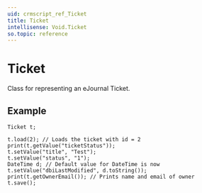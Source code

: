 ```yaml
---
uid: crmscript_ref_Ticket
title: Ticket
intellisense: Void.Ticket
so.topic: reference
---
```


# Ticket

Class for representing an eJournal Ticket.

## Example

    Ticket t;
   
    t.load(2); // Loads the ticket with id = 2
    print(t.getValue("ticketStatus"));
    t.setValue("title", "Test");
    t.setValue("status", "1");
    DateTime d; // Default value for DateTime is now
    t.setValue("dbiLastModified", d.toString());
    print(t.getOwnerEmail()); // Prints name and email of owner
    t.save();
